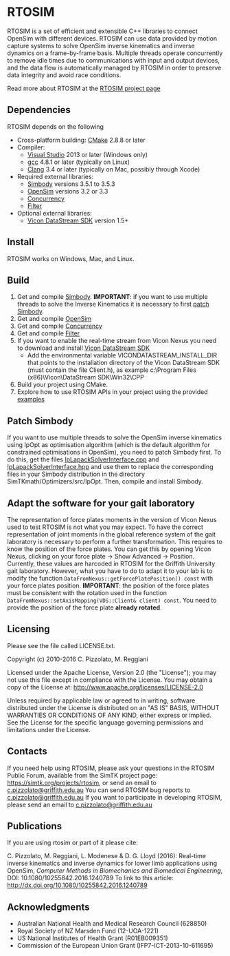 RTOSIM
======

RTOSIM is a set of efficient and extensible C++ libraries to connect OpenSim with different devices. RTOSIM can use data provided by motion capture systems to solve OpenSim inverse kinematics and inverse dynamics on a frame-by-frame basis. Multiple threads operate concurrently to remove idle times due to communications with input and output devices, and the data flow is automatically managed by RTOSIM in order to preserve data integrity and avoid race conditions.

Read more about RTOSIM at the [RTOSIM project page](https://simtk.org/home/rtosim)

Dependencies
------------
RTOSIM depends on the following 

* Cross-platform building: [CMake](http://www.cmake.org/) 2.8.8 or later
* Compiler: 
    * [Visual Studio](http://www.visualstudio.com) 2013 or later (Windows only) 
    * [gcc](http://gcc.gnu.org/) 4.8.1 or later (typically on Linux) 
    * [Clang](http://clang.llvm.org/) 3.4 or later (typically on Mac, possibly through Xcode)
* Required external libraries:
    * [Simbody](https://github.com/simbody/simbody/tree/Simbody-3.5.3) versions 3.5.1 to 3.5.3
    * [OpenSim](https://github.com/opensim-org/opensim-core/tree/v3.2.0/OpenSim) versions 3.2 or 3.3
    * [Concurrency](https://github.com/RealTimeBiomechanics/Concurrency)
    * [Filter](https://github.com/RealTimeBiomechanics/Filter)
* Optional external libraries: 
    * [Vicon DataStream SDK](http://www.vicon.com/downloads) version 1.5+


Install
-------
RTOSIM works on Windows, Mac, and Linux.

Build
-----

1. Get and compile [Simbody](https://github.com/simbody/simbody/tree/Simbody-3.5.3). **IMPORTANT**: if you want to use multiple threads to solve the Inverse Kinematics it is
necessary to first [patch Simbody](#patch-simbody).
2. Get and compile [OpenSim](https://github.com/opensim-org/opensim-core/tree/v3.2.0/OpenSim) 
3. Get and compile [Concurrency](https://github.com/RealTimeBiomechanics/Concurrency)
4. Get and compile [Filter](https://github.com/RealTimeBiomechanics/Filter)
5. If you want to enable the real-time stream from Vicon Nexus you need to download and install [Vicon DataStream SDK](http://www.vicon.com/downloads)
    * Add the environmental variable VICONDATASTREAM\_INSTALL\_DIR that points to the installation directory of the Vicon DataStream SDK (must contain the file Client.h), as example
       c:\Program Files (x86)\Vicon\DataStream SDK\Win32\CPP
6. Build your project using CMake.
7. Explore how to use RTOSIM APIs in your project using the provided [examples](rtosim/examples/) 

Patch Simbody
-------------

If you want to use multiple threads to solve the OpenSim inverse kinematics using IpOpt as optimisation algorithm (which is the default algorithm for constrained optimisations in OpenSim), 
you need to patch Simbody first. To do this, get the files [IpLapackSolverInterface.cpp](https://github.com/cpizzolato/simbody/blob/fix-ipopt-issue175/SimTKmath/Optimizers/src/IpOpt/IpLapackSolverInterface.cpp) and 
[IpLapackSolverInterface.hpp](https://github.com/cpizzolato/simbody/blob/fix-ipopt-issue175/SimTKmath/Optimizers/src/IpOpt/IpLapackSolverInterface.hpp) and use them to replace the corresponding 
files in your Simbody distribution in the directory SimTKmath/Optimizers/src/IpOpt. Then, compile and install Simbody.

<!---
Test Data
---------
**Test Data is currently unavailable, under maintenance**
Get the [test data](https://drive.google.com/open?id=0BzMAK5L0QV2PUXk4SW9qcV9jSVU)

1. Using text files (you may need to adapt the commands to your directory structure):
   * `rtosim_ik_from_file` solves the inverse kinematics from marker trajectory (.trc) files. 
        * Example of use: `rtosim_ik_from_file --model rtosim-testdata/models/2392_scaled_clusters.osim --trc rtosim-testdata/unfilteredRawData/walking/walking.trc --task-set rtosim-testdata/setup/walking/ik_taskset.xml -v`
   * `rtosim_id_from_file` solves the inverse dynamics from a motion (.mot) file and from ground reaction forces (.mot). This example functions similarly to the OpenSim inverse dynamics tool. 
    The joint angles are filtered (not in real-time) by `rtosim_id_from_file`, while the ground reaction forces have to be pre-filtered.
        * Example of use: `rtosim_id_from_file --model rtosim-testdata/models/2392_scaled_clusters.osim  --mot rtosim-testdata/filteredData8Hz/walking/walking.mot --ext-loads rtosim-testdata/setup/walking/externalLoads.xml`
   * `rtosim_ik_id_from_file` solves inverse kinematics and inverse dynamics from raw marker trajectories and raw ground reaction forces. It works in the same way as  `rtosim_ik_id_from_nexus` but uses files as input.
       * Example of use: `rtosim_ik_id_from_file --model rtosim-testdata/models/2392_scaled_clusters.osim --trc rtosim-testdata/unfilteredRawData/walking/walking.trc --task-set rtosim-testdata/setup/walking/ik_taskset.xml --ext-loads rtosim-testdata/setup/walking/externalLoads.xml -v`
 
2. Using Vicon Nexus:
   * You need to have RTOSIM, Vicon Nexus (tested with version 2.2.3), Vicon Virtual System (version 1.3.2+). and Vicon DataStream SDK (version 1.5+) installed on your system. 
   * Open Vicon Nexus, and navigate to the directory viconRawData provided in the test data.
   * The subject tab of Vicon Nexus should automatically populate
   * Press the 'Go Live' button to enter in live mode. This is the mode used to recorda data during an acquisition.
   * Open Vicon Virtual System and load the files walking.x1d and walking.x2d
   * Press the 'Stream' button in Vicon Virtual System to start streaming the raw data to Vicon Nexus
   * Markers should appear in Vicon Nexus. Markers should be correctly autolabelled in real-time
   * Be sure you can see the ground reaction forces during the stance phases. If not, check that the force plates correctly appear unser the menu Device. Also, under the source 
        menu, check that the force plates, which names are `#1 Right` and `#2 Left` are connected to `#2 MX Giganet - Slot 1`
   * Execute the example file rtosim\_ik\_id\_from\_nexus (you need to adapt the command to your directory structure)

        ` rtosim_ik_id_from_nexus --model rtosim-testdata/models/2392_scaled_clusters.osim --task-set rtosim-testdata/setup/walking/ik_taskset.xml --ext-loads rtosim-testdata/setup/walking/externalLoads_nexus.xml -v `

   * To close the execution of RTOSIM press any key followed by `enter`
   * For the available options execute `rtosim_ik_id_from_nexus -h`
--->

Adapt the software for your gait laboratory
-------------------------------------------

The representation of force plates moments in the version of Vicon Nexus used to test RTOSIM is not what you may expect. 
To have the correct representation of joint moments in the global reference system of the gait laboratory is necessary to perform a further transformation.
This requires to know the position of the force plates. You can get this by opening Vicon Nexus, clicking on your force plate -> Show Advanced -> Position. 
Currently, these values are harcoded in RTOSIM for the Griffith University gait laboratory. However, what you have to do to adapt it to your lab is to modify the function 
`DataFromNexus::getForcePlatePosition() const` with your force plates position. **IMPORTANT**: the position of the force plates must be consistent with the rotation used in the function 
`DataFromNexus::setAxisMapping(VDS::Client& client) const`. You need to provide the position of the force plate **already rotated**.

Licensing
---------

Please see the file called LICENSE.txt.


Copyright (c) 2010-2016 C. Pizzolato, M. Reggiani                         

Licensed under the Apache License, Version 2.0 (the "License"); 
you may not use this file except in compliance with the License. 
You may obtain a copy of the License at: http://www.apache.org/licenses/LICENSE-2.0                 
                                                                           
Unless required by applicable law or agreed to in writing, software
distributed under the License is distributed on an "AS IS" BASIS,
WITHOUT WARRANTIES OR CONDITIONS OF ANY KIND, either express or implied.
See the License for the specific language governing permissions and
limitations under the License.                                             

Contacts
--------

If you need help using RTOSIM, please ask your questions in the RTOSIM Public Forum, available from the SimTK project page: https://simtk.org/projects/rtosim, 
or send an email to c.pizzolato@griffith.edu.au
You can send RTOSIM bug reports to c.pizzolato@griffith.edu.au
If you want to participate in developing RTOSIM, please send an email to c.pizzolato@griffith.edu.au

Publications
------------

If you are using rtosim or part of it please cite:

C. Pizzolato, M. Reggiani, L. Modenese & D. G. Lloyd (2016): Real-time inverse kinematics and inverse dynamics for lower limb applications using OpenSim, _Computer Methods in Biomechanics and Biomedical Engineering_, DOI:
10.1080/10255842.2016.1240789
To link to this article: http://dx.doi.org/10.1080/10255842.2016.1240789

Acknowledgments
---------------
* Australian National Health and Medical Research Council (628850)
* Royal Society of NZ Marsden Fund (12-UOA-1221)
* US National Institutes of Health Grant (R01EB009351)
* Commission of the European Union Grant (IFP7-ICT-2013-10-611695)
